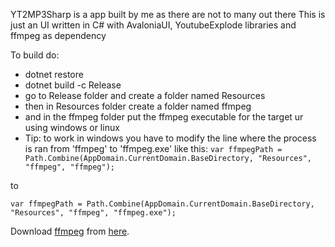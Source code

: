 YT2MP3Sharp is a app built by me as there are not to many out there
This is just an UI written in C# with AvaloniaUI, YoutubeExplode libraries and ffmpeg as dependency

To build do:
- dotnet restore
- dotnet build -c Release
- go to Release folder and create a folder named Resources
- then in Resources folder create a folder named ffmpeg
- and in the ffmpeg folder put the ffmpeg executable for the target ur using windows or linux
- Tip: to work in windows you have to modify the line where the process is ran from 'ffmpeg' to 'ffmpeg.exe' like this:
```var ffmpegPath = Path.Combine(AppDomain.CurrentDomain.BaseDirectory, "Resources", "ffmpeg", "ffmpeg");```

to

```var ffmpegPath = Path.Combine(AppDomain.CurrentDomain.BaseDirectory, "Resources", "ffmpeg", "ffmpeg.exe");```

Download [ffmpeg](https://www.ffmpeg.org/download.html) from [here](https://www.ffmpeg.org/download.html).

